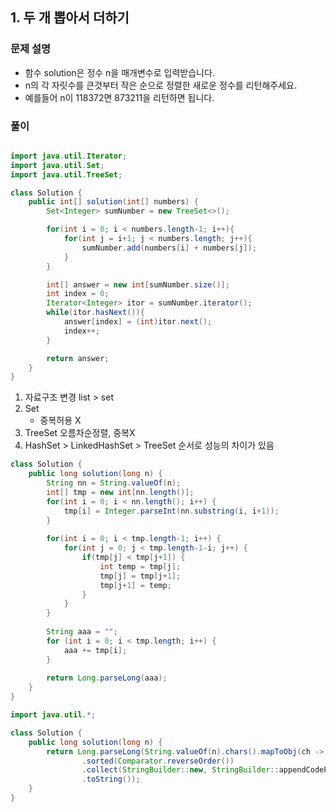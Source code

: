 ## 1. 두 개 뽑아서 더하기 ##

### 문제 설명 ###
 - 함수 solution은 정수 n을 매개변수로 입력받습니다. 
 - n의 각 자릿수를 큰것부터 작은 순으로 정렬한 새로운 정수를 리턴해주세요. 
 - 예를들어 n이 118372면 873211을 리턴하면 됩니다.


### 풀이 ###

````java

import java.util.Iterator;
import java.util.Set;
import java.util.TreeSet;

class Solution {
    public int[] solution(int[] numbers) {
        Set<Integer> sumNumber = new TreeSet<>();

        for(int i = 0; i < numbers.length-1; i++){
            for(int j = i+1; j < numbers.length; j++){
                sumNumber.add(numbers[i] + numbers[j]);
            }
        }

        int[] answer = new int[sumNumber.size()];
        int index = 0;
        Iterator<Integer> itor = sumNumber.iterator();
        while(itor.hasNext()){
            answer[index] = (int)itor.next();
            index++;
        }

        return answer;
    }
}

````

1. 자료구조 변경 list > set
2. Set
    - 중복허용 X
3. TreeSet 오름차순정렬, 중복X
4. HashSet > LinkedHashSet > TreeSet 순서로 성능의 차이가 있음


````java
class Solution {
    public long solution(long n) {
		String nn = String.valueOf(n);
		int[] tmp = new int[nn.length()];
		for(int i = 0; i < nn.length(); i++) {
			tmp[i] = Integer.parseInt(nn.substring(i, i+1));
		}
        
        for(int i = 0; i < tmp.length-1; i++) {
			for(int j = 0; j < tmp.length-1-i; j++) {
				if(tmp[j] < tmp[j+1]) {
					int temp = tmp[j];
					tmp[j] = tmp[j+1];
					tmp[j+1] = temp;
				}
			}
		}
        
        String aaa = "";
        for (int i = 0; i < tmp.length; i++) {
            aaa += tmp[i];
        }
        
        return Long.parseLong(aaa);
    }
}
````


````java
import java.util.*;

class Solution {
    public long solution(long n) {
        return Long.parseLong(String.valueOf(n).chars().mapToObj(ch -> (char) ch)
                .sorted(Comparator.reverseOrder())
                .collect(StringBuilder::new, StringBuilder::appendCodePoint, StringBuilder::append)
                .toString());
    }
}
````

